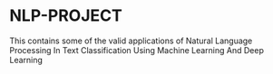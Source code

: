 # NLP-PROJECT
This contains some of the valid applications of Natural Language Processing In Text Classification Using Machine Learning And Deep Learning
